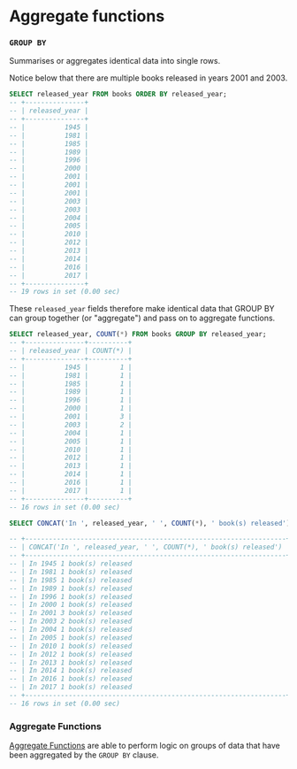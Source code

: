 # Aggregate functions

### `GROUP BY`

Summarises or aggregates identical data into single rows.

Notice below that there are multiple books released in years 2001 and 2003.

```SQL
SELECT released_year FROM books ORDER BY released_year;
-- +---------------+
-- | released_year |
-- +---------------+
-- |          1945 |
-- |          1981 |
-- |          1985 |
-- |          1989 |
-- |          1996 |
-- |          2000 |
-- |          2001 |
-- |          2001 |
-- |          2001 |
-- |          2003 |
-- |          2003 |
-- |          2004 |
-- |          2005 |
-- |          2010 |
-- |          2012 |
-- |          2013 |
-- |          2014 |
-- |          2016 |
-- |          2017 |
-- +---------------+
-- 19 rows in set (0.00 sec)
```

These `released_year` fields therefore make identical data that GROUP BY can group together (or "aggregate") and pass on to aggregate functions.

```SQL
SELECT released_year, COUNT(*) FROM books GROUP BY released_year;
-- +---------------+----------+
-- | released_year | COUNT(*) |
-- +---------------+----------+
-- |          1945 |        1 |
-- |          1981 |        1 |
-- |          1985 |        1 |
-- |          1989 |        1 |
-- |          1996 |        1 |
-- |          2000 |        1 |
-- |          2001 |        3 |
-- |          2003 |        2 |
-- |          2004 |        1 |
-- |          2005 |        1 |
-- |          2010 |        1 |
-- |          2012 |        1 |
-- |          2013 |        1 |
-- |          2014 |        1 |
-- |          2016 |        1 |
-- |          2017 |        1 |
-- +---------------+----------+
-- 16 rows in set (0.00 sec)

SELECT CONCAT('In ', released_year, ' ', COUNT(*), ' book(s) released') FROM books GROUP BY released_year;

-- +------------------------------------------------------------------+
-- | CONCAT('In ', released_year, ' ', COUNT(*), ' book(s) released') |
-- +------------------------------------------------------------------+
-- | In 1945 1 book(s) released                                       |
-- | In 1981 1 book(s) released                                       |
-- | In 1985 1 book(s) released                                       |
-- | In 1989 1 book(s) released                                       |
-- | In 1996 1 book(s) released                                       |
-- | In 2000 1 book(s) released                                       |
-- | In 2001 3 book(s) released                                       |
-- | In 2003 2 book(s) released                                       |
-- | In 2004 1 book(s) released                                       |
-- | In 2005 1 book(s) released                                       |
-- | In 2010 1 book(s) released                                       |
-- | In 2012 1 book(s) released                                       |
-- | In 2013 1 book(s) released                                       |
-- | In 2014 1 book(s) released                                       |
-- | In 2016 1 book(s) released                                       |
-- | In 2017 1 book(s) released                                       |
-- +------------------------------------------------------------------+
-- 16 rows in set (0.00 sec)
```
### Aggregate Functions
[Aggregate Functions](https://dev.mysql.com/doc/refman/8.0/en/group-by-functions.html) are able to perform logic on groups of data that have been aggregated by the `GROUP BY` clause.
